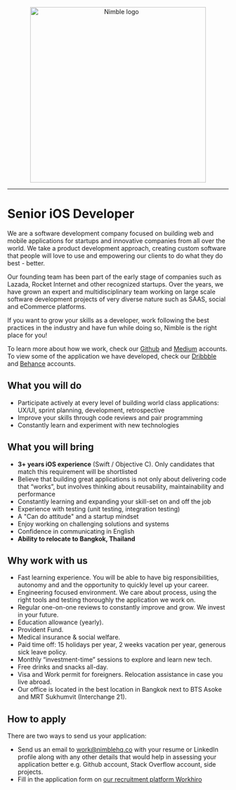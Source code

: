 <p align="center">
  <img alt="Nimble logo" src="https://github.com/nimblehq/our-team/blob/master/assets/nimbl3-logo.png?raw=true" width="400"/>
</p>

---

# Senior iOS Developer

We are a software development company focused on building web and mobile applications for startups and innovative companies 
from all over the world. We take a product development approach, creating custom software that people will love to use and 
empowering our clients to do what they do best - better.

Our founding team has been part of the early stage of companies such as Lazada, Rocket Internet and other recognized startups. 
Over the years, we have grown an expert and multidisciplinary team working on large scale software development projects 
of very diverse nature such as SAAS, social and eCommerce platforms.

If you want to grow your skills as a developer, work following the best practices in the industry and have fun while doing 
so, Nimble is the right place for you!

To learn more about how we work, check our [Github](https://github.com/nimblehq/our-team/) and [Medium](https://medium.com/nimble) 
accounts. To view some of the application we have developed, check our [Dribbble](https://dribbble.com/nimblehq) and [Behance](https://www.behance.net/nimblehq) 
accounts.

## What you will do

* Participate actively at every level of building world class applications: UX/UI, sprint planning, development, retrospective
* Improve your skills through code reviews and pair programming
* Constantly learn and experiment with new technologies

## What you will bring

* **3+ years iOS experience** (Swift / Objective C). Only candidates that match this requirement will be shortlisted
* Believe that building great applications is not only about delivering code that “works”, but involves thinking about reusability, maintainability and performance
* Constantly learning and expanding your skill-set on and off the job
* Experience with testing (unit testing, integration testing)
* A "Can do attitude" and a startup mindset
* Enjoy working on challenging solutions and systems
* Confidence in communicating in English
* **Ability to relocate to Bangkok, Thailand**

## Why work with us
   
* Fast learning experience. You will be able to have big responsibilities, autonomy and and the opportunity to quickly 
level up your career.
* Engineering focused environment. We care about process, using the right tools and testing thoroughly the application 
we work on.
* Regular one-on-one reviews to constantly improve and grow. We invest in your future.
* Education allowance (yearly).
* Provident Fund.
* Medical insurance & social welfare.
* Paid time off: 15 holidays per year, 2 weeks vacation per year, generous sick leave policy.
* Monthly “investment-time” sessions to explore and learn new tech.
* Free drinks and snacks all-day.
* Visa and Work permit for foreigners. Relocation assistance in case you live abroad.
* Our office is located in the best location in Bangkok next to BTS Asoke and MRT Sukhumvit (Interchange 21).

## How to apply

There are two ways to send us your application:

* Send us an email to work@nimblehq.co with your resume or LinkedIn profile along with any other details that would help 
in assessing your application better e.g. Github account, Stack Overflow account, side projects.
* Fill in the application form on [our recruitment platform Workhiro](https://www.workhiro.com/companies/nimble/810d25a4/apply?locale=en)
